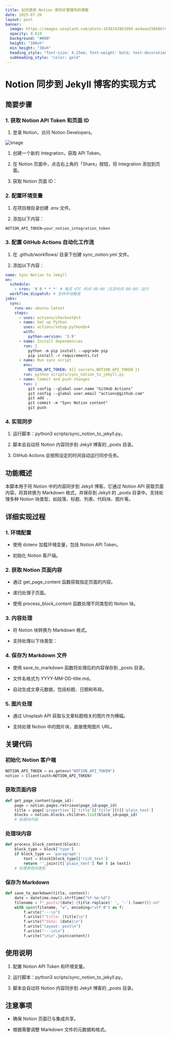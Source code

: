 ```yaml
---
title: 如何使用 Notion 来同步管理你的博客
date: 2025-07-26
layout: post
banner:
  image: https://images.unsplash.com/photo-1638342863994-ae4eee256688?crop=entropy&cs=tinysrgb&fit=max&fm=jpg&ixid=M3w2OTIwMzJ8MHwxfHJhbmRvbXx8fHx8fHx8fDE3NTM1NTQ2NjZ8&ixlib=rb-4.1.0&q=80&w=1080
  opacity: 0.618
  background: "#000"
  height: "100vh"
  min_height: "38vh"
  heading_style: "font-size: 4.25em; font-weight: bold; text-decoration: underline"
  subheading_style: "color: gold"
---
```


# Notion 同步到 Jekyll 博客的实现方式

## 简要步骤

### 1. 获取 Notion API Token 和页面 ID

1. 登录 Notion，访问 Notion Developers。

![image](https://prod-files-secure.s3.us-west-2.amazonaws.com/a7a0cc5a-89b9-4cda-8686-1fba0ca52f40/d19c1afe-dea5-4312-9333-786b0ba83054/image.png?X-Amz-Algorithm=AWS4-HMAC-SHA256&X-Amz-Content-Sha256=UNSIGNED-PAYLOAD&X-Amz-Credential=ASIAZI2LB4662Y55AVM3%2F20250726%2Fus-west-2%2Fs3%2Faws4_request&X-Amz-Date=20250726T183105Z&X-Amz-Expires=3600&X-Amz-Security-Token=IQoJb3JpZ2luX2VjEDYaCXVzLXdlc3QtMiJHMEUCIGuNwX4ylyI826bzAIvTaVATyrckLhMTB%2B0FCo9vhNDJAiEAiL0CN%2FxBNcbB6QtnJe4NhcUBT%2BCSMT0csPxND9fMwhsq%2FwMIXxAAGgw2Mzc0MjMxODM4MDUiDLnso060n0sHdff8lSrcA5rxCON6hOXoa0HbQVxdHVV5ctHnYWJNP72wsyA8WFtquRQhAwMCF5%2BjGYecVybJp0EYlqfpv2EpdbRMzxH1mdNqitmba4oVV6PtiJcbfE7dCDuBtmNDtR2ZA7wzWzsx1MoNXW3xpcMXjBMKGZVH%2Bkwc4H%2FV2p7Dz0csj3rjXBjiCsnEda%2Fhcow51SExo2pbX1nFzyJff7LDRIfXINlvnXvs9OmQqZhbJoQWg0oeuvXID1bGsa7Hz39AxmfvAtPr4w%2BG4Wb%2BltWKLDk%2BZGsrDdOkzkZKo5%2BLVJK2Yger8orpFFkq65cRnYZsYyDJKWNiQiKWDDCPRMTE1aTBo%2BihBc1%2FvKr8NI1TyQmKQTC1ifUPK9oPOSgahGdchcV3bUHlcMQZCg7AdQgWDbRH9o9Ox8GbxcD0%2FEoI8DlsCTyv%2B4WF51yNbYuHDHd08CIjZR4%2BdKoYvihhnX%2Bx%2B%2FKB7KBSLFEWPEFalokXeZZF%2BomTfpIBwhVyvYiDZ%2BDLZdqjt%2BtNpMyQ2UFajY0QUp8SxSZmVAzHzk5CBnlRAuZUkRx1bFwzRixDivfYlHJ0kUvED318zSzXuyOrEtBwbDjKnkLzfuky4qDxF56LRqluZ6b6YX%2FfFaEAlf43eOJtzWbTMOnBk8QGOqUBGHIo1xXzh9mOxDAkrD8KWNKJySvDsGQ272j4PdI%2F%2BOPGeurI1D6jNu4BCcbWP1mKCyiyVOFvT%2BFFXtHh1B3CjCSovFI0XvftKfOctEgTkt3R4icrj60AofMBRP15cX8ItySDzHHk1ghPfwBEcq5S7dJsRwyK%2FhpwlPNxV6KypWDKIQcsOjOZhCCbYQ6iCQ%2FdCl0humcx6RVMYAuZh2X2xBUdebY6&X-Amz-Signature=f9e17ab0e6a65e46be527e88f12d157caaa72fb84741b0c2780b5c9f2dd07a2e&X-Amz-SignedHeaders=host&x-amz-checksum-mode=ENABLED&x-id=GetObject)

1. 创建一个新的 Integration，获取 API Token。

1. 在 Notion 页面中，点击右上角的「Share」按钮，将 Integration 添加到页面。

1. 获取 Notion 页面 ID：


### 2. 配置环境变量

1. 在项目根目录创建 .env 文件。

1. 添加以下内容：

```javascript
NOTION_API_TOKEN=your_notion_integration_token
```

### 3. 配置 GitHub Actions 自动化工作流

1. 在 .github/workflows/ 目录下创建 sync_notion.yml 文件。

1. 添加以下内容：

```yaml
name: Sync Notion to Jekyll
on:
  schedule:
    - cron: '0 0 * * *' # 每天 UTC 时间 00:00（北京时间 08:00）运行
  workflow_dispatch: # 支持手动触发
jobs:
  sync:
    runs-on: ubuntu-latest
    steps:
      - uses: actions/checkout@v3
      - name: Set up Python
        uses: actions/setup-python@v4
        with:
          python-version: '3.9'
      - name: Install dependencies
        run: |
          python -m pip install --upgrade pip
          pip install -r requirements.txt
      - name: Run sync script
        env:
          NOTION_API_TOKEN: ${{ secrets.NOTION_API_TOKEN }}
        run: python scripts/sync_notion_to_jekyll.py
      - name: Commit and push changes
        run: |
          git config --global user.name "GitHub Actions"
          git config --global user.email "actions@github.com"
          git add .
          git commit -m "Sync Notion content"
          git push
```

### 4. 实现同步

1. 运行脚本：python3 scripts/sync_notion_to_jekyll.py。

1. 脚本会自动将 Notion 内容同步到 Jekyll 博客的 _posts 目录。

1. GitHub Actions 会按照设定的时间自动运行同步任务。

## 功能概述

本脚本用于将 Notion 中的内容同步到 Jekyll 博客。它通过 Notion API 获取页面内容，将其转换为 Markdown 格式，并保存到 Jekyll 的 _posts 目录中。支持处理多种 Notion 块类型，如段落、标题、列表、代码块、图片等。

## 详细实现过程

### 1. 环境配置

- 使用 dotenv 加载环境变量，包括 Notion API Token。

- 初始化 Notion 客户端。

### 2. 获取 Notion 页面内容

- 通过 get_page_content 函数获取指定页面的内容。

- 递归处理子页面。

- 使用 process_block_content 函数处理不同类型的 Notion 块。

### 3. 内容处理

- 将 Notion 块转换为 Markdown 格式。

- 支持处理以下块类型：


### 4. 保存为 Markdown 文件

- 使用 save_to_markdown 函数将处理后的内容保存到 _posts 目录。

- 文件名格式为 YYYY-MM-DD-title.md。

- 自动生成文章元数据，包括标题、日期和布局。

### 5. 图片处理

- 通过 Unsplash API 获取与文章标题相关的图片作为横幅。

- 支持处理 Notion 中的图片块，直接使用图片 URL。

## 关键代码

### 初始化 Notion 客户端

```python
NOTION_API_TOKEN = os.getenv("NOTION_API_TOKEN")
notion = Client(auth=NOTION_API_TOKEN)
```

### 获取页面内容

```python
def get_page_content(page_id):
    page = notion.pages.retrieve(page_id=page_id)
    title = page['properties']['title']['title'][0]['plain_text']
    blocks = notion.blocks.children.list(block_id=page_id)
    # 处理块内容
```

### 处理块内容

```python
def process_block_content(block):
    block_type = block['type']
    if block_type == 'paragraph':
        text = block[block_type]['rich_text']
        return ''.join([t['plain_text'] for t in text])
    # 处理其他块类型
```

### 保存为 Markdown

```python
def save_to_markdown(title, content):
    date = datetime.now().strftime("%Y-%m-%d")
    filename = f"_posts/{date}-{title.replace(' ', '-').lower()}.md"
    with open(filename, "w", encoding="utf-8") as f:
        f.write("---\n")
        f.write(f"title: {title}\n")
        f.write(f"date: {date}\n")
        f.write("layout: post\n")
        f.write("---\n\n")
        f.write("\n\n".join(content))
```

## 使用说明

1. 配置 Notion API Token 和环境变量。

1. 运行脚本：python3 scripts/sync_notion_to_jekyll.py。

1. 脚本会自动将 Notion 内容同步到 Jekyll 博客的 _posts 目录。

## 注意事项

- 确保 Notion 页面已与集成共享。

- 根据需要调整 Markdown 文件的元数据和格式。